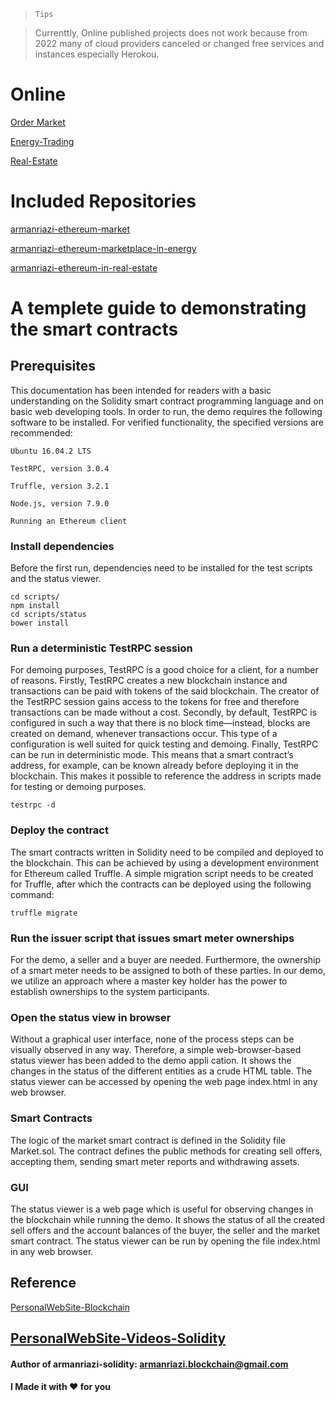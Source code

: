 
> `Tips`

> Currenttly, Online published projects does not work because from 2022 many of cloud providers canceled or changed free services and instances especially Herokou.


# Online 

[Order Market](https://armanriazi.github.io/site/public/blockchain/solidity/smart-contract-sale)


[Energy-Trading](https://armanriazi.github.io/site/public/blockchain/solidity/smart-contract-marketplace-in-energy/)


[Real-Estate](https://armanriazi.github.io/site/public/blockchain/solidity/smart-contract-real-estate/)


# Included Repositories

[armanriazi-ethereum-market](https://github.com/armanriazi/armanriazi-ethereum-market)

[armanriazi-ethereum-marketplace-in-energy](https://github.com/armanriazi/armanriazi-ethereum-marketplace-in-energy)

[armanriazi-ethereum-in-real-estate](https://github.com/armanriazi/armanriazi-ethereum-in-real-estate)

#  A templete guide to demonstrating the smart contracts

## Prerequisites
This documentation has been intended for readers with a basic understanding on the Solidity smart contract programming language and on basic web developing tools. In order to run, the demo requires the following software to be installed. For verified functionality, the specified versions are recommended:

```
Ubuntu 16.04.2 LTS

TestRPC, version 3.0.4

Truffle, version 3.2.1

Node.js, version 7.9.0

Running an Ethereum client
```

### Install dependencies

Before the first run, dependencies need to be installed for the test scripts and the status viewer.

```
cd scripts/
npm install
cd scripts/status
bower install
```

### Run a deterministic TestRPC session
For demoing purposes, TestRPC is a good choice for a client, for a number of reasons. Firstly, TestRPC creates a new blockchain instance and transactions can be paid with tokens of the said blockchain. The creator of the TestRPC session gains access to the tokens for free and therefore transactions can be made without a cost. Secondly, by default, TestRPC is configured in such a way that there is no block time—instead, blocks are created on demand, whenever transactions occur. This type of a configuration is well suited for quick testing and demoing. Finally, TestRPC can be run in deterministic mode. This means that a smart contract’s address, for example, can be known already before deploying it in the blockchain. This makes it possible to reference the address in scripts made for testing or demoing purposes.

```
testrpc -d
```

### Deploy the contract
The smart contracts written in Solidity need to be compiled and deployed to the blockchain. This can be achieved by using a development environment for Ethereum called Truffle. A simple migration script needs to be created for Truffle, after which the contracts can be deployed using the following command:

```
truffle migrate
```

### Run the issuer script that issues smart meter ownerships
For the demo, a seller and a buyer are needed. Furthermore, the ownership of a smart meter needs to be assigned to both of these parties. In our demo, we utilize an approach where a master key holder has the power to establish ownerships to the system participants. 

### Open the status view in browser
Without a graphical user interface, none of the process steps can be visually observed in any way. Therefore, a simple web-browser-based status viewer has been added to the demo appli cation. It shows the changes in the status of the different entities as a crude HTML table. The status viewer can be accessed by opening the web page index.html in any web browser.

### Smart Contracts
The logic of the  market smart contract is defined in the Solidity file Market.sol. The contract defines the public methods for creating sell offers, accepting them, sending smart meter reports and withdrawing assets.

### GUI
The status viewer is a web page which is useful for observing changes in the blockchain while running the demo. It shows the status of all the created sell offers and the account balances of the buyer, the seller and the  market smart contract. The status viewer can be run by opening the file index.html in any web browser.

## Reference

[PersonalWebSite-Blockchain](https://armanriazi.github.io/site/public/blockchain/blockchain)

[PersonalWebSite-Videos-Solidity](https://armanriazi.github.io/site/public/blockchain/Solidity/)
---


#### Author of armanriazi-solidity: armanriazi.blockchain@gmail.com

#### I Made it with ❤️ for you
